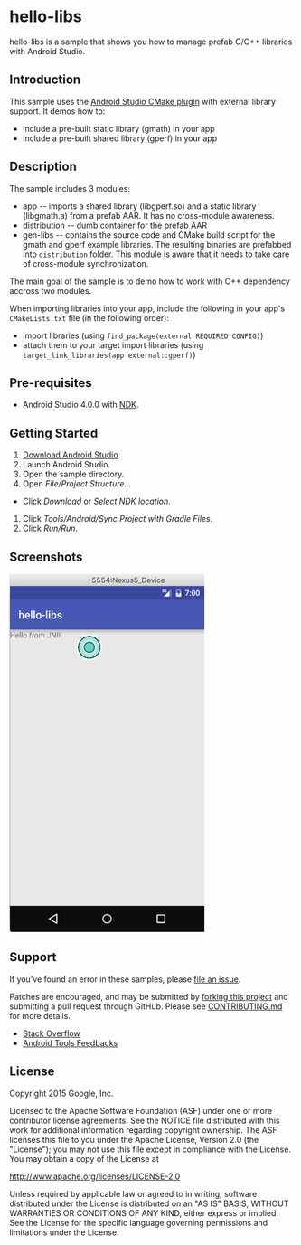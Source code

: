 hello-libs
=========
hello-libs is a sample that shows you how to manage prefab C/C++ libraries with Android Studio.

Introduction
------------
This sample uses the [Android Studio CMake plugin](http://tools.android.com/tech-docs/external-c-builds) with external library support. It demos how to:

* include a pre-built static library (gmath) in your app
* include a pre-built shared library (gperf) in your app

Description
-----------
The sample includes 3 modules:
*    app -- imports a shared library (libgperf.so) and a static library (libgmath.a) from a prefab AAR. It has no cross-module awareness.
*    distribution -- dumb container for the prefab AAR
*    gen-libs -- contains the source code and CMake build script for the gmath and gperf example libraries. The resulting binaries are prefabbed into `distribution` folder. This module is aware that it needs to take care of cross-module synchronization.

The main goal of the sample is to demo how to work with C++ dependency accross two modules.

When importing libraries into your app, include the following in your app's `CMakeLists.txt` file (in the following order): 

*    import libraries (using `find_package(external REQUIRED CONFIG)`)
*    attach them to your target import libraries (using `target_link_libraries(app external::gperf)`)

Pre-requisites
--------------
- Android Studio 4.0.0 with [NDK](https://developer.android.com/ndk/).

Getting Started
---------------
1. [Download Android Studio](http://developer.android.com/sdk/index.html)
1. Launch Android Studio.
1. Open the sample directory.
1. Open *File/Project Structure...*
  - Click *Download* or *Select NDK location*.
1. Click *Tools/Android/Sync Project with Gradle Files*.
1. Click *Run/Run*.


Screenshots
-----------
![screenshot](screenshot.png)

Support
-------
If you've found an error in these samples, please [file an issue](https://github.com/googlesamples/android-ndk/issues/new).

Patches are encouraged, and may be submitted by [forking this project](https://github.com/googlesamples/android-ndk/fork) and
submitting a pull request through GitHub. Please see [CONTRIBUTING.md](../CONTRIBUTING.md) for more details.

- [Stack Overflow](http://stackoverflow.com/questions/tagged/android-ndk)
- [Android Tools Feedbacks](http://tools.android.com/feedback)

License
-------
Copyright 2015 Google, Inc.

Licensed to the Apache Software Foundation (ASF) under one or more contributor
license agreements.  See the NOTICE file distributed with this work for
additional information regarding copyright ownership.  The ASF licenses this
file to you under the Apache License, Version 2.0 (the "License"); you may not
use this file except in compliance with the License.  You may obtain a copy of
the License at

  http://www.apache.org/licenses/LICENSE-2.0

Unless required by applicable law or agreed to in writing, software
distributed under the License is distributed on an "AS IS" BASIS, WITHOUT
WARRANTIES OR CONDITIONS OF ANY KIND, either express or implied.  See the
License for the specific language governing permissions and limitations under
the License.

 
